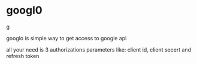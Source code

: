 <h1>googl0</h1>g
<p>googlo is simple way to get access to google api</p>
<p>all your need is 3 authorizations parameters like: client id, client secert and refresh token</p>
